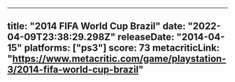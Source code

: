 
---
title: "2014 FIFA World Cup Brazil"
date: "2022-04-09T23:38:29.298Z"
releaseDate: "2014-04-15"
platforms: ["ps3"]
score: 73
metacriticLink: "https://www.metacritic.com/game/playstation-3/2014-fifa-world-cup-brazil"
---
